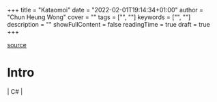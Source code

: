 +++ 
title = "Kataomoi" 
date = "2022-02-01T19:14:34+01:00" 
author = "Chun Heung Wong"
cover = "" 
tags = ["", ""] 
keywords = ["", ""] 
description = "" 
showFullContent = false
readingTime = true 
draft = true
+++

[source](https://www.youtube.com/watch?v=Opp9nqiN5m0)

# Intro
| C# |

